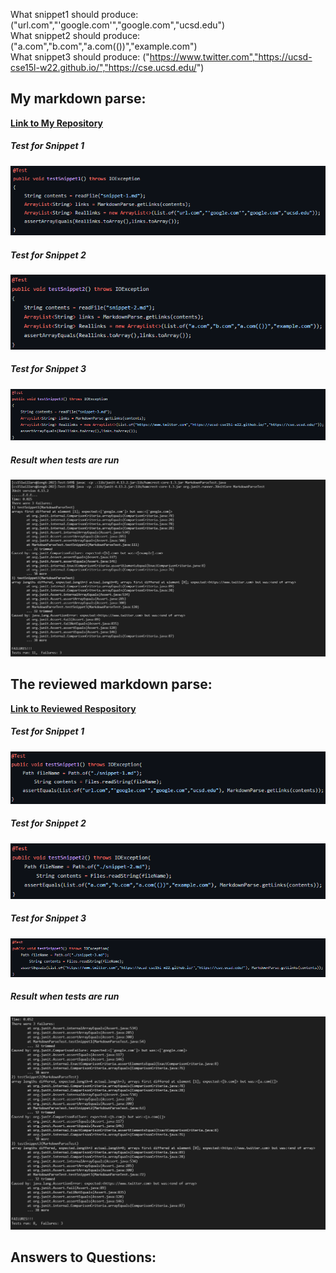 What snippet1 should produce: ("url.com","'google.com'","google.com","ucsd.edu")\
What snippet2 should produce: ("a.com","b.com","a.com(())","example.com")\
What snippet3 should produce: ("https://www.twitter.com","https://ucsd-cse15l-w22.github.io/","https://cse.ucsd.edu/")


## My markdown parse:
[**Link to My Repository**](markdownme)
##### Test for Snippet 1
![Test_for_snippet1](myrepo1.png) 
##### Test for Snippet 2
![Test_for_snippet2](myrepo2.png)
##### Test for Snippet 3
![Test_for_snippet3](myrepo3.png)
##### Result when tests are run
![Result](myrepo.png)


## The reviewed markdown parse:
[**Link to Reviewed Respository**](markdownthem)
##### Test for Snippet 1
![Test_for_snippet1](therepo1.png) 
##### Test for Snippet 2
![Test_for_snippet2](therepo2.png)
##### Test for Snippet 3
![Test_for_snippet3](therepo3.png)
##### Result when tests are run
![Result](theirrepo.png)


## Answers to Questions:
